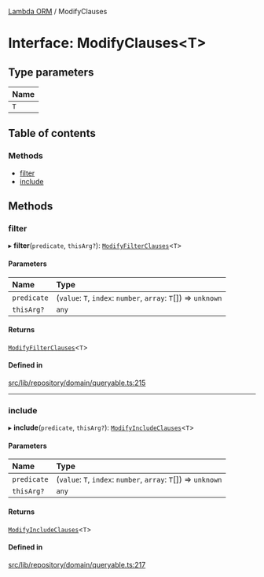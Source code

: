 [Lambda ORM](../README.md) / ModifyClauses

# Interface: ModifyClauses\<T\>

## Type parameters

| Name |
| :------ |
| `T` |

## Table of contents

### Methods

- [filter](ModifyClauses.md#filter)
- [include](ModifyClauses.md#include)

## Methods

### filter

▸ **filter**(`predicate`, `thisArg?`): [`ModifyFilterClauses`](ModifyFilterClauses.md)\<`T`\>

#### Parameters

| Name | Type |
| :------ | :------ |
| `predicate` | (`value`: `T`, `index`: `number`, `array`: `T`[]) => `unknown` |
| `thisArg?` | `any` |

#### Returns

[`ModifyFilterClauses`](ModifyFilterClauses.md)\<`T`\>

#### Defined in

[src/lib/repository/domain/queryable.ts:215](https://github.com/lambda-orm/lambdaorm-base/blob/15d4f72/src/lib/repository/domain/queryable.ts#L215)

___

### include

▸ **include**(`predicate`, `thisArg?`): [`ModifyIncludeClauses`](ModifyIncludeClauses.md)\<`T`\>

#### Parameters

| Name | Type |
| :------ | :------ |
| `predicate` | (`value`: `T`, `index`: `number`, `array`: `T`[]) => `unknown` |
| `thisArg?` | `any` |

#### Returns

[`ModifyIncludeClauses`](ModifyIncludeClauses.md)\<`T`\>

#### Defined in

[src/lib/repository/domain/queryable.ts:217](https://github.com/lambda-orm/lambdaorm-base/blob/15d4f72/src/lib/repository/domain/queryable.ts#L217)
